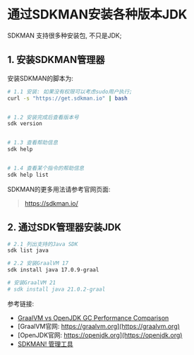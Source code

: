 # 通过SDKMAN安装各种版本JDK


SDKMAN 支持很多种安装包, 不只是JDK;

## 1. 安装SDKMAN管理器

安装SDKMAN的脚本为:

```sh
# 1.1 安装: 如果没有权限可以考虑sudo用户执行;
curl -s "https://get.sdkman.io" | bash


# 1.2 安装完成后查看版本号
sdk version


# 1.3 查看帮助信息
sdk help


# 1.4 查看某个指令的帮助信息
sdk help list

```

SDKMAN的更多用法请参考官网页面: 

> https://sdkman.io/



## 2. 通过SDK管理器安装JDK



```sh
# 2.1 列出支持的Java SDK
sdk list java

# 2.2 安装GraalVM 17
sdk install java 17.0.9-graal

# 安装GraalVM 21
# sdk install java 21.0.2-graal

```










参考链接:

- [GraalVM vs OpenJDK GC Performance Comparison](https://blog.ycrash.io/2023/10/04/graalvm-vs-openjdk-gc-performance-comparison/)
- [GraalVM官网: https://graalvm.org](https://graalvm.org)
- [OpenJDK官网: https://openjdk.org](https://openjdk.org)
- [SDKMAN! 管理工具](https://sdkman.io)


